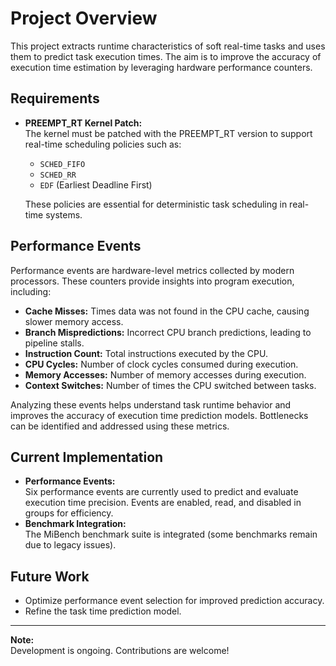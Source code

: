 # Project Overview

This project extracts runtime characteristics of soft real-time tasks and uses them to predict task execution times. The aim is to improve the accuracy of execution time estimation by leveraging hardware performance counters.

## Requirements

- **PREEMPT_RT Kernel Patch:**  
  The kernel must be patched with the PREEMPT_RT version to support real-time scheduling policies such as:
  - `SCHED_FIFO`
  - `SCHED_RR`
  - `EDF` (Earliest Deadline First)

  These policies are essential for deterministic task scheduling in real-time systems.

## Performance Events

Performance events are hardware-level metrics collected by modern processors. These counters provide insights into program execution, including:

- **Cache Misses:** Times data was not found in the CPU cache, causing slower memory access.
- **Branch Mispredictions:** Incorrect CPU branch predictions, leading to pipeline stalls.
- **Instruction Count:** Total instructions executed by the CPU.
- **CPU Cycles:** Number of clock cycles consumed during execution.
- **Memory Accesses:** Number of memory accesses during execution.
- **Context Switches:** Number of times the CPU switched between tasks.

Analyzing these events helps understand task runtime behavior and improves the accuracy of execution time prediction models. Bottlenecks can be identified and addressed using these metrics.

## Current Implementation

- **Performance Events:**  
  Six performance events are currently used to predict and evaluate execution time precision. Events are enabled, read, and disabled in groups for efficiency.
- **Benchmark Integration:**  
  The MiBench benchmark suite is integrated (some benchmarks remain due to legacy issues).

## Future Work

- Optimize performance event selection for improved prediction accuracy.
- Refine the task time prediction model.

---

**Note:**  
Development is ongoing. Contributions are welcome!
